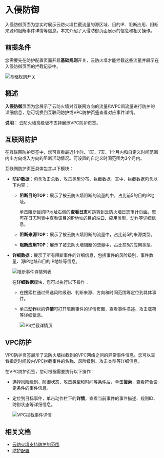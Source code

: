 # 入侵防御

入侵防御页面为您实时展示云防火墙拦截流量的源区域、目的IP、阻断应用、阻断来源和阻断事件详情等信息。本文介绍了入侵防御页面展示的信息和相关操作。

## 前提条件

您需要先在防护配置页面开启**基础规则**开关，云防火墙才能拦截这些流量并展示在入侵防御页面的拦截记录中。

![基础规则开关](https://static-aliyun-doc.oss-accelerate.aliyuncs.com/assets/img/zh-CN/9636750261/p77756.png)

## 概述

**入侵防御**页面为您展示了云防火墙对互联网方向的流量和VPC间流量进行防护的详细信息，您可切换到互联网防护或VPC防护页签查看对应事件详情。

**说明：** 云防火墙高级版不支持展示VPC防护页签。

## 互联网防护

在互联网防护页签中，您可查看最近1小时、1天、7天、1个月内和自定义时间范围内出方向或入方向的阻断活动情况。可设置的自定义时间范围为3个月内。

互联网防护页签具体包含以下模块：

-   **防护数据**：包含攻击总数、攻击类型分布、拦截数据。其中，拦截数据包含以下内容：
    -   **阻断目的TOP**：展示了被云防火墙阻断的流量的中，占比前5的目的IP地址。

        单击阻断目的IP地址右侧的**查看日志**可跳转到云防火墙日志审计页面。您可在日志列表中查看该目的IP地址的目的端口、应用类型、动作等详细信息。

    -   **阻断来源TOP**：展示了被云防火墙阻断的流量中，占比前5的来源类型。
    -   **阻断应用TOP**：展示了被云防火墙阻断的流量中，占比前5的应用类型。
-   **详细数据**：展示了所有阻断事件的详细信息，包括事件的风险级别、事件数量、源IP地址和目的IP地址等信息。

    ![阻断事件详情列表](https://static-aliyun-doc.oss-accelerate.aliyuncs.com/assets/img/zh-CN/3417068951/p77510.png)

    在**详细数据**模块，您可以执行以下操作：

    -   在搜索栏通过筛选风险级别、判断来源、方向和时间范围等定位到具体事件。
    -   单击**动作**栏的**详情**可打开阻断事件的详情页面，查看事件描述、攻击载荷等详细信息。

        ![IPS拦截详情页](https://static-aliyun-doc.oss-accelerate.aliyuncs.com/assets/img/zh-CN/7285300161/p211164.png)


## VPC防护

VPC防护页签展示了云防火墙拦截到的VPC网络之间的异常事件信息。您可以查看指定时间段内VPC拦截事件的名称、风险级别、攻击类型等详细信息。

在VPC防护页签，您可根据需要执行以下操作：

-   选择风险级别、防御状态、攻击类型和时间等条件后，单击**搜索**，查看符合设定条件的事件信息。
-   定位到目标事件，单击动作栏下的**详情**，查看当前事件的事件描述、规则ID、防御状态等详细信息。

    ![VPC拦截事件详情](https://static-aliyun-doc.oss-accelerate.aliyuncs.com/assets/img/zh-CN/3417068951/p77596.png)


## 相关文档

-   [云防火墙支持防护的范围](/intl.zh-CN/常见问题/云防火墙支持防护的范围.md)
-   [防护配置](/intl.zh-CN/攻击防护/防护配置.md)

